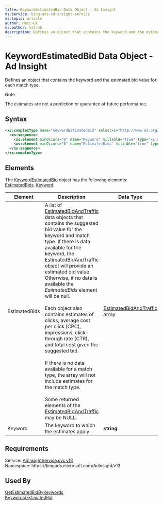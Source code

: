 ```yaml
---
title: KeywordEstimatedBid Data Object - Ad Insight
ms.service: bing-ads-ad-insight-service
ms.topic: article
author: Matt-UX
ms.author: matrob
description: Defines an object that contains the keyword and the estimated bid value for each match type.
---
```

# KeywordEstimatedBid Data Object - Ad Insight
Defines an object that contains the keyword and the estimated bid value for each match type.

> [!NOTE]
> The estimates are not a prediction or guarantee of future performance.

## Syntax
```xml
<xs:complexType name="KeywordEstimatedBid" xmlns:xs="http://www.w3.org/2001/XMLSchema">
  <xs:sequence>
    <xs:element minOccurs="0" name="Keyword" nillable="true" type="xs:string" />
    <xs:element minOccurs="0" name="EstimatedBids" nillable="true" type="tns:ArrayOfEstimatedBidAndTraffic" />
  </xs:sequence>
</xs:complexType>
```

## <a name="elements"></a>Elements

The [KeywordEstimatedBid](keywordestimatedbid.md) object has the following elements: [EstimatedBids](#estimatedbids), [Keyword](#keyword).

|Element|Description|Data Type|
|-----------|---------------|-------------|
|<a name="estimatedbids"></a>EstimatedBids|A list of [EstimatedBidAndTraffic](estimatedbidandtraffic.md) data objects that contains the suggested bid value for the keyword and match type. If there is data available for the keyword, the [EstimatedBidAndTraffic](estimatedbidandtraffic.md) object will provide an estimated bid value. Otherwise, if no data is available the *EstimatedBids* element will be null.<br/><br/>Each object also contains estimates of clicks, average cost per click (CPC), impressions, click-through rate (CTR), and total cost given the suggested bid.<br/><br/>If there is no data available for a match type, the array will not include estimates for the match type.<br/><br/>Some returned elements of the [EstimatedBidAndTraffic](estimatedbidandtraffic.md) may be NULL.|[EstimatedBidAndTraffic](estimatedbidandtraffic.md) array|
|<a name="keyword"></a>Keyword|The keyword to which the estimates apply.|**string**|

## Requirements
Service: [AdInsightService.svc v13](https://adinsight.api.bingads.microsoft.com/Api/Advertiser/AdInsight/v13/AdInsightService.svc)  
Namespace: https\://bingads.microsoft.com/AdInsight/v13  

## Used By
[GetEstimatedBidByKeywords](getestimatedbidbykeywords.md)  
[KeywordIdEstimatedBid](keywordidestimatedbid.md)  
